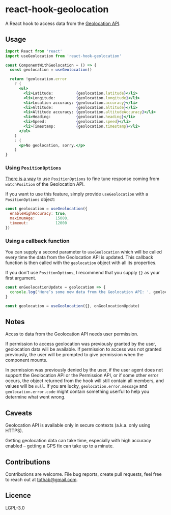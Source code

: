 # react-hook-geolocation

A React hook to access data from the [Geolocation API](https://developer.mozilla.org/en-US/docs/Web/API/Geolocation_API).

## Usage

```jsx
import React from 'react'
import useGeolocation from 'react-hook-geolocation'

const ComponentWithGeolocation = () => {
  const geolocation = useGeolocation()

  return !geolocation.error
    ? (
      <ul>
        <li>Latitude:          {geolocation.latitude}</li>
        <li>Longitude:         {geolocation.longitude}</li>
        <li>Location accuracy: {geolocation.accuracy}</li>
        <li>Altitude:          {geolocation.altitude}</li>
        <li>Altitude accuracy: {geolocation.altitudeAccuracy}</li>
        <li>Heading:           {geolocation.heading}</li>
        <li>Speed:             {geolocation.speed}</li>
        <li>Timestamp:         {geolocation.timestamp}</li>
      </ul>
    )
    : (
      <p>No geolocation, sorry.</p>
    )
}
```

### Using `PositionOptions`

[There is a way](https://developer.mozilla.org/en-US/docs/Web/API/Geolocation_API#Fine_tuning_response) to use `PositionOptions` to fine tune response coming from `watchPosition` of the Geolocation API.

If you want to use this feature, simply provide `useGeolocation` with a `PositionOptions` object:

```jsx
const geolocation = useGeolocation({
  enableHighAccuracy: true, 
  maximumAge:         15000, 
  timeout:            12000
})
```

### Using a callback function

You can supply a second parameter to `useGeolocation` which will be called every time the data from the Geolocation API is updated. This callback function is then called with the `geolocation` object with all its properties.

If you don't use `PositionOptions`, I recommend that you supply `{}` as your first argument.

```jsx
const onGeolocationUpdate = geolocation => {
  console.log('Here’s some new data from the Geolocation API: ', geolocation)
}

const geolocation = useGeolocation({}, onGeolocationUpdate)
```

## Notes

Accss to data from the Geolocation API needs user permission.

If permission to access geolocation was previously granted by the user, geolocation data will be available. If permission to access was not granted previously, the user will be prompted to give permission when the component mounts.

In permission was previously denied by the user, if the user agent does not support the Geolocation API or the Permission API, or if some other error occurs, the object returned from the hook will still contain all members, and values will be `null`. If you are lucky, `geolocation.error.message` and `geolocation.error.code` might contain something userful to help you determine what went wrong.

## Caveats

Geolocation API is available only in secure contexts (a.k.a. only using HTTPS).

Getting geolocation data can take time, especially with high accuracy enabled – getting a GPS fix can take up to a minute.

## Contributions

Contributions are welcome. File bug reports, create pull requests, feel free to reach out at tothab@gmail.com.

## Licence

LGPL-3.0
